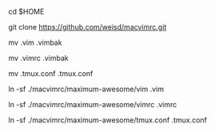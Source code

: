 
cd $HOME

git clone https://github.com/weisd/macvimrc.git

mv .vim .vimbak

mv .vimrc .vimbak

mv .tmux.conf .tmux.conf

ln -sf ./macvimrc/maximum-awesome/vim .vim

ln -sf ./macvimrc/maximum-awesome/vimrc .vimrc

ln -sf ./macvimrc/maximum-awesome/tmux.conf .tmux.conf

